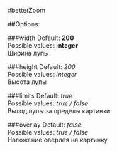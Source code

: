 #betterZoom

##Options: 

###width
Default: **200**  
Possible values: **integer**  
Ширина лупы

###height
Default: *200*  
Possible values: *integer*  
Высота лупы

###limits
Default: *true*  
Possible values: *true / false*  
Выход лупы за пределы картинки

###overlay
Default: *false*  
Possible values: *true / false*  
Наложение оверлея на картинку
